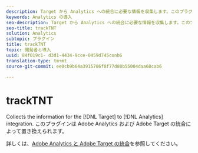 ```yaml
---
description: Target から Analytics への統合に必要な情報を収集します。このプラグインは Adobe Analytics および Adobe Target の統合によって置き換えられます。
keywords: Analytics の導入
seo-description: Target から Analytics への統合に必要な情報を収集します。このプラグインは Adobe Analytics および Adobe Target の統合によって置き換えられます。
seo-title: trackTNT
solution: Analytics
subtopic: プラグイン
title: trackTNT
topic: 開発者と導入
uuid: 84f019c1- d3d1-4434-9cce-0459d745conb6
translation-type: tm+mt
source-git-commit: ee0cb9b64a3915786f8f77d80b55004daa68cab6

---
```



# trackTNT

Collects the information for the [!DNL Target] to [!DNL Analytics] integration. このプラグインは Adobe Analytics および Adobe Target の統合によって置き換えられます。

詳しくは、[Adobe Analytics と Adobe Target の統合](https://marketing.adobe.com/resources/help/en_US/target/a4t/)を参照してください。
